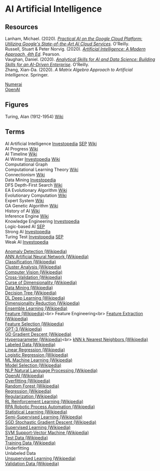 # AI Artificial Intelligence

## Resources

Lanham, Michael. (2020). [_Practical AI on the Google Cloud Platform: Utilizing Google's State-of-the-Art AI Cloud Services_](https://github.com/cxbxmxcx/Practical_AI_on_GCP). O'Reilly.<br>
Russell, Stuart & Peter Norvig. (2020). [_Artificial Intelligence: A Modern Approach, 4th Ed_](http://aima.cs.berkeley.edu). Pearson.<br>
Vaughan, Daniel. (2020). [_Analytical Skills for AI and Data Science: Building Skills for an AI-Driven Enterprise_](https://github.com/dvaughan79/analyticalskillsbook). O'Reilly.<br>
Zhang, Xian-Da. (2020). _A Matrix Algebra Approach to Artificial Intelligence_. Springer.<br>

[Numerai](https://numer.ai)<br>
[OpenAI](https://openai.com)<br>

## Figures

Turing, Alan (1912-1954) [Wiki](https://en.wikipedia.org/wiki/Alan_Turing)<br>

## Terms

AI Artificial Intelligence [Investopedia](https://www.investopedia.com/terms/a/artificial-intelligence-ai.asp) [SEP](https://plato.stanford.edu/entries/artificial-intelligence/) [Wiki](https://en.wikipedia.org/wiki/Artificial_intelligence)<br>
AI Progress [Wiki](https://en.wikipedia.org/wiki/Progress_in_artificial_intelligence)<br>
AI Timeline [Wiki](https://en.wikipedia.org/wiki/Timeline_of_artificial_intelligence)<br>
AI Winter [Investopedia](https://www.investopedia.com/terms/a/ai-winter.asp) [Wiki](https://en.wikipedia.org/wiki/AI_winter)<br>
Computational Graph<br>
Computational Learning Theory [Wiki](https://en.wikipedia.org/wiki/Computational_learning_theory)<br>
Connectionism [Wiki](https://en.wikipedia.org/wiki/Connectionism)<br>
Data Mining [Investopedia](https://www.investopedia.com/terms/d/datamining.asp)<br>
DFS Depth-First Search [Wiki](https://en.wikipedia.org/wiki/Depth-first_search)<br>
EA Evolutionary Algorithm [Wiki](https://en.wikipedia.org/wiki/Evolutionary_algorithm)<br>
Evolutionary Computation [Wiki](https://en.wikipedia.org/wiki/Evolutionary_computation)<br>
Expert System [Wiki](https://en.wikipedia.org/wiki/Expert_system)<br>
GA Genetic Algorithm [Wiki](https://en.wikipedia.org/wiki/Genetic_algorithm)<br>
History of AI [Wiki](https://en.wikipedia.org/wiki/History_of_artificial_intelligence)<br>
Inference Engine [Wiki](https://en.wikipedia.org/wiki/Inference_engine)<br>
Knowledge Engineering [Investopedia](https://www.investopedia.com/terms/k/knowledge-engineering.asp)<br>
Logic-based AI [SEP](https://plato.stanford.edu/entries/logic-ai/)<br>
Strong AI [Investopedia](https://www.investopedia.com/terms/s/strong-ai.asp)<br>
Turing Test [Investopedia](https://www.investopedia.com/terms/t/turing-test.asp) [SEP](https://plato.stanford.edu/entries/turing-test/)<br>
Weak AI [Investopedia](https://www.investopedia.com/terms/w/weak-ai.asp)<br>

[Anomaly Detection (Wikipedia)](https://en.wikipedia.org/wiki/Anomaly_detection)<br>
[ANN Artificial Neural Network (Wikipedia)](https://en.wikipedia.org/wiki/Artificial_neural_network)<br>
[Classification (Wikipedia)](https://en.wikipedia.org/wiki/Statistical_classification)<br>
[Cluster Analysis (Wikipedia)](https://en.wikipedia.org/wiki/Cluster_analysis)<br>
[Computer Vision (Wikipedia)](https://en.wikipedia.org/wiki/Computer_vision)<br>
[Cross-Validation (Wikipedia)](https://en.wikipedia.org/wiki/Cross-validation_(statistics))<br>
[Curse of Dimensionality (Wikipedia)](https://en.wikipedia.org/wiki/Curse_of_dimensionality)<br>
[Data Mining (Wikipedia)](https://en.wikipedia.org/wiki/Data_mining)<br>
[Decision Tree (Wikipedia)](https://en.wikipedia.org/wiki/Decision_tree_learning)<br>
[DL Deep Learning (Wikipedia)](https://en.wikipedia.org/wiki/Deep_learning)<br>
[Dimensionality Reduction (Wikipedia)](https://en.wikipedia.org/wiki/Dimensionality_reduction)<br>
[Ensemble Learning (Wikipedia)](https://en.wikipedia.org/wiki/Ensemble_learning)<br>
[Feature (Wikipedia)](https://en.wikipedia.org/wiki/Feature_(machine_learning))<br>
Feature Engineering<br>
[Feature Extraction (Wikipedia)](https://en.wikipedia.org/wiki/Feature_extraction)<br>
[Feature Selection (Wikipedia)](https://en.wikipedia.org/wiki/Feature_selection)<br>
[GPT-3 (Wikipedia)](https://en.wikipedia.org/wiki/GPT-3)<br>
[GD Gradient Descent (Wikipedia)](https://en.wikipedia.org/wiki/Gradient_descent)<br>
[Hyperparameter (Wikipedia)](https://en.wikipedia.org/wiki/Hyperparameter_(machine_learning))<br>
[kNN k Nearest Neighbors (Wikipedia)](https://en.wikipedia.org/wiki/K-nearest_neighbors_algorithm)<br>
[Labeled Data (Wikipedia)](https://en.wikipedia.org/wiki/Labeled_data)<br>
[Linear Regression (Wikipedia)](https://en.wikipedia.org/wiki/Linear_regression)<br>
[Logistic Regression (Wikipedia)](https://en.wikipedia.org/wiki/Logistic_regression)<br>
[ML Machine Learning (Wikipedia)](https://en.wikipedia.org/wiki/Machine_learning)<br>
[Model Selection (Wikipedia)](https://en.wikipedia.org/wiki/Model_selection)<br>
[NLP Natural Language Processing (Wikipedia)](https://en.wikipedia.org/wiki/Natural_language_processing)<br>
[OpenAI (Wikipedia)](https://en.wikipedia.org/wiki/OpenAI)<br>
[Overfitting (Wikipedia)](https://en.wikipedia.org/wiki/Overfitting)<br>
[Random Forest (Wikipedia)](https://en.wikipedia.org/wiki/Random_forest)<br>
[Regression (Wikipedia)](https://en.wikipedia.org/wiki/Regression_analysis)<br>
[Regularization (Wikipedia)](https://en.wikipedia.org/wiki/Regularization_(mathematics))<br>
[RL Reinforcement Learning (Wikipedia)](https://en.wikipedia.org/wiki/Reinforcement_learning)<br>
[RPA Robotic Process Automation (Wikipedia)](https://en.wikipedia.org/wiki/Robotic_process_automation)<br>
[Statistical Learning (Wikipedia)](https://en.wikipedia.org/wiki/Statistical_learning_theory)<br>
[Semi-Supervised Learning (Wikipedia)](https://en.wikipedia.org/wiki/Semi-supervised_learning)<br>
[SGD Stochastic Gradient Descent (Wikipedia)](https://en.wikipedia.org/wiki/Stochastic_gradient_descent)<br>
[Supervised Learning (Wikipedia)](https://en.wikipedia.org/wiki/Supervised_learning)<br>
[SVM Support-Vector Machine (Wikipedia)](https://en.wikipedia.org/wiki/Support-vector_machine)<br>
[Test Data (Wikipedia)](https://en.wikipedia.org/wiki/Training,_validation,_and_test_sets#training_set)<br>
[Training Data (Wikipedia)](https://en.wikipedia.org/wiki/Training,_validation,_and_test_sets#training_set)<br>
Underfitting<br>
Unlabeled Data<br>
[Unsupervised Learning (Wikipedia)](https://en.wikipedia.org/wiki/Unsupervised_learning)<br>
[Validation Data (Wikipedia)](https://en.wikipedia.org/wiki/Training,_validation,_and_test_sets#training_set)<br>
